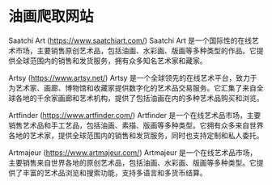 # 油画爬取网站

Saatchi Art (https://www.saatchiart.com/)
Saatchi Art 是一个国际性的在线艺术市场，主要销售原创艺术品，包括油画、水彩画、版画等多种类型的作品。它提供全球范围内的销售和发货服务，拥有众多知名艺术家和藏家。

Artsy (https://www.artsy.net/)
Artsy 是一个全球领先的在线艺术平台，致力于为艺术家、画廊、博物馆和收藏家提供数字化的艺术品交易服务。它汇集了来自全球各地的千余家画廊和艺术机构，提供了包括油画在内的多种艺术品购买和浏览。

Artfinder (https://www.artfinder.com/)
Artfinder 是一个在线艺术品市场，主要销售艺术品和手工艺品，包括油画、素描、版画等多种类型。它拥有众多来自世界各地的艺术家，提供全球范围内的销售和发货服务，同时也支持定制和私人委托。

Artmajeur (https://www.artmajeur.com/)
Artmajeur 是一个在线艺术品市场，主要销售来自世界各地的原创艺术品，包括油画、水彩画、版画等多种类型。它提供了丰富的艺术品浏览和搜索功能，支持多语言和多货币结算。